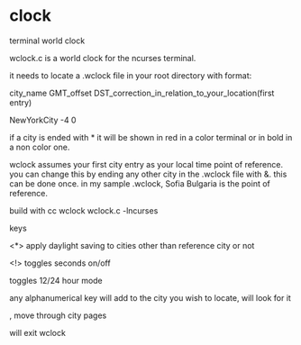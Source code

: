# clock
terminal world clock

wclock.c is a world clock for the ncurses terminal.

it needs to locate a .wclock file in your root directory with format:

 city_name GMT_offset DST_correction_in_relation_to_your_location(first entry)
 
 NewYorkCity -4 0
 
if a city is ended with * it will be shown in red in a color terminal or in bold in a non color one.

wclock assumes your first city entry as your local time point of reference. you can change this by ending any other city in the .wclock file with &. this can be done once. in my sample .wclock, Sofia Bulgaria is the point of reference.
  
build with cc wclock wclock.c -lncurses
  
keys 

<*> apply daylight saving to cities other than reference city or not

<!> toggles seconds on/off

<space> toggles 12/24 hour mode 
 
any alphanumerical key will add to the city you wish to locate, <enter> will look for it

<pgup>, <pgdown> move through city pages

<ESC> will exit wclock
